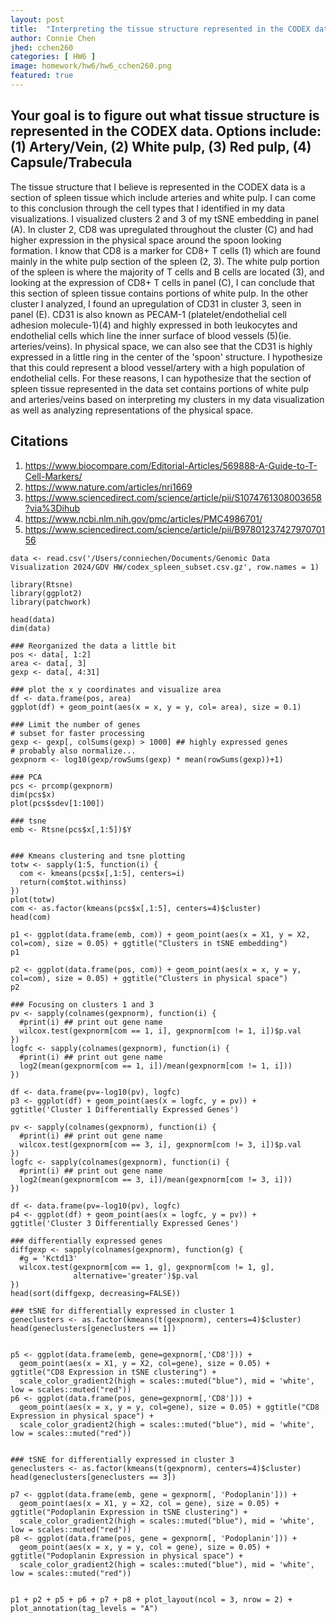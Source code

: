 ```yaml
---
layout: post
title:  "Interpreting the tissue structure represented in the CODEX data"
author: Connie Chen
jhed: cchen260
categories: [ HW6 ]
image: homework/hw6/hw6_cchen260.png
featured: true
---
```


## Your goal is to figure out what tissue structure is represented in the CODEX data. Options include: (1) Artery/Vein, (2) White pulp, (3) Red pulp, (4) Capsule/Trabecula
The tissue structure that I believe is represented in the CODEX data is a section of spleen tissue which include arteries and white pulp. I can come to this conclusion through the cell types that I identified in my data visualizations. I visualized clusters 2 and 3 of my tSNE embedding in panel (A). In cluster 2, CD8 was upregulated throughout the cluster (C) and had higher expression in the physical space around the spoon looking formation. I know that CD8 is a marker for CD8+ T cells (1) which are found mainly in the white pulp section of the spleen (2, 3). The white pulp portion of the spleen is where the majority of T cells and B cells are located (3), and looking at the expression of CD8+ T cells in panel (C), I can conclude that this section of spleen tissue contains portions of white pulp. 
In the other cluster I analyzed, I found an upregulation of CD31 in cluster 3, seen in panel (E). CD31 is also known as PECAM-1 (platelet/endothelial cell adhesion molecule-1)(4) and highly expressed in both leukocytes and endothelial cells which line the inner surface of blood vessels (5)(ie. arteries/veins). In physical space, we can also see that the CD31 is highly expressed in a little ring in the center of the 'spoon' structure. I hypothesize that this could represent a blood vessel/artery with a high population of endothelial cells. For these reasons, I can hypothesize that the section of spleen tissue represented in the data set contains portions of white pulp and arteries/veins based on interpreting my clusters in my data visualization as well as analyzing representations of the physical space. 

## Citations
1) https://www.biocompare.com/Editorial-Articles/569888-A-Guide-to-T-Cell-Markers/
2) https://www.nature.com/articles/nri1669
3) https://www.sciencedirect.com/science/article/pii/S1074761308003658?via%3Dihub
4) https://www.ncbi.nlm.nih.gov/pmc/articles/PMC4986701/
5) https://www.sciencedirect.com/science/article/pii/B9780123742797070156


```{r}
data <- read.csv('/Users/conniechen/Documents/Genomic Data Visualization 2024/GDV HW/codex_spleen_subset.csv.gz', row.names = 1)

library(Rtsne)
library(ggplot2)
library(patchwork)

head(data)
dim(data)

### Reorganized the data a little bit
pos <- data[, 1:2]
area <- data[, 3]
gexp <- data[, 4:31]

### plot the x y coordinates and visualize area
df <- data.frame(pos, area)
ggplot(df) + geom_point(aes(x = x, y = y, col= area), size = 0.1)

### Limit the number of genes
# subset for faster processing
gexp <- gexp[, colSums(gexp) > 1000] ## highly expressed genes
# probably also normalize...
gexpnorm <- log10(gexp/rowSums(gexp) * mean(rowSums(gexp))+1)

### PCA
pcs <- prcomp(gexpnorm)
dim(pcs$x)
plot(pcs$sdev[1:100])

### tsne
emb <- Rtsne(pcs$x[,1:5])$Y


### Kmeans clustering and tsne plotting
totw <- sapply(1:5, function(i) {
  com <- kmeans(pcs$x[,1:5], centers=i)
  return(com$tot.withinss)
})
plot(totw)
com <- as.factor(kmeans(pcs$x[,1:5], centers=4)$cluster)
head(com)

p1 <- ggplot(data.frame(emb, com)) + geom_point(aes(x = X1, y = X2, col=com), size = 0.05) + ggtitle("Clusters in tSNE embedding")
p1

p2 <- ggplot(data.frame(pos, com)) + geom_point(aes(x = x, y = y, col=com), size = 0.05) + ggtitle("Clusters in physical space")
p2

### Focusing on clusters 1 and 3
pv <- sapply(colnames(gexpnorm), function(i) {
  #print(i) ## print out gene name
  wilcox.test(gexpnorm[com == 1, i], gexpnorm[com != 1, i])$p.val
})
logfc <- sapply(colnames(gexpnorm), function(i) {
  #print(i) ## print out gene name
  log2(mean(gexpnorm[com == 1, i])/mean(gexpnorm[com != 1, i]))
})

df <- data.frame(pv=-log10(pv), logfc)
p3 <- ggplot(df) + geom_point(aes(x = logfc, y = pv)) + ggtitle('Cluster 1 Differentially Expressed Genes')

pv <- sapply(colnames(gexpnorm), function(i) {
  #print(i) ## print out gene name
  wilcox.test(gexpnorm[com == 3, i], gexpnorm[com != 3, i])$p.val
})
logfc <- sapply(colnames(gexpnorm), function(i) {
  #print(i) ## print out gene name
  log2(mean(gexpnorm[com == 3, i])/mean(gexpnorm[com != 3, i]))
})

df <- data.frame(pv=-log10(pv), logfc)
p4 <- ggplot(df) + geom_point(aes(x = logfc, y = pv)) + ggtitle('Cluster 3 Differentially Expressed Genes')

### differentially expressed genes
diffgexp <- sapply(colnames(gexpnorm), function(g) {
  #g = 'Kctd13'
  wilcox.test(gexpnorm[com == 1, g], gexpnorm[com != 1, g], 
              alternative='greater')$p.val
})
head(sort(diffgexp, decreasing=FALSE))

### tSNE for differentially expressed in cluster 1
geneclusters <- as.factor(kmeans(t(gexpnorm), centers=4)$cluster)
head(geneclusters[geneclusters == 1])


p5 <- ggplot(data.frame(emb, gene=gexpnorm[,'CD8'])) + 
  geom_point(aes(x = X1, y = X2, col=gene), size = 0.05) + ggtitle("CD8 Expression in tSNE clustering") +
  scale_color_gradient2(high = scales::muted("blue"), mid = 'white', low = scales::muted("red"))
p6 <- ggplot(data.frame(pos, gene=gexpnorm[,'CD8'])) + 
  geom_point(aes(x = x, y = y, col=gene), size = 0.05) + ggtitle("CD8 Expression in physical space") +
  scale_color_gradient2(high = scales::muted("blue"), mid = 'white', low = scales::muted("red"))


### tSNE for differentially expressed in cluster 3
geneclusters <- as.factor(kmeans(t(gexpnorm), centers=4)$cluster)
head(geneclusters[geneclusters == 3])

p7 <- ggplot(data.frame(emb, gene = gexpnorm[, 'Podoplanin'])) +
  geom_point(aes(x = X1, y = X2, col = gene), size = 0.05) + ggtitle("Podoplanin Expression in tSNE clustering") +
  scale_color_gradient2(high = scales::muted("blue"), mid = 'white', low = scales::muted("red"))
p8 <- ggplot(data.frame(pos, gene = gexpnorm[, 'Podoplanin'])) +
  geom_point(aes(x = x, y = y, col = gene), size = 0.05) + ggtitle("Podoplanin Expression in physical space") +
  scale_color_gradient2(high = scales::muted("blue"), mid = 'white', low = scales::muted("red"))


p1 + p2 + p5 + p6 + p7 + p8 + plot_layout(ncol = 3, nrow = 2) + plot_annotation(tag_levels = "A")
```
